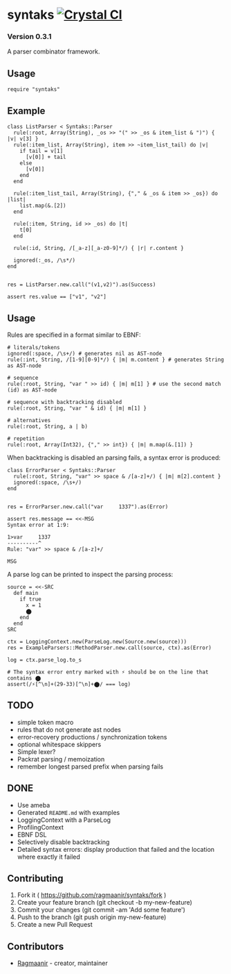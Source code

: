 # syntaks [![Crystal CI](https://github.com/Ragmaanir/syntaks/actions/workflows/crystal.yml/badge.svg)](https://github.com/Ragmaanir/syntaks/actions/workflows/crystal.yml)

### Version 0.3.1

A parser combinator framework.

## Usage

```crystal
require "syntaks"
```

## Example

```crystal
class ListParser < Syntaks::Parser
  rule(:root, Array(String), _os >> "(" >> _os & item_list & ")") { |v| v[3] }
  rule(:item_list, Array(String), item >> ~item_list_tail) do |v|
    if tail = v[1]
      [v[0]] + tail
    else
      [v[0]]
    end
  end

  rule(:item_list_tail, Array(String), {"," & _os & item >> _os}) do |list|
    list.map(&.[2])
  end

  rule(:item, String, id >> _os) do |t|
    t[0]
  end

  rule(:id, String, /[_a-z][_a-z0-9]*/) { |r| r.content }

  ignored(:_os, /\s*/)
end


res = ListParser.new.call("(v1,v2)").as(Success)

assert res.value == ["v1", "v2"]

```

## Usage

Rules are specified in a format similar to EBNF:

```crystal
# literals/tokens
ignored(:space, /\s+/) # generates nil as AST-node
rule(:int, String, /[1-9][0-9]*/) { |m| m.content } # generates String as AST-node

# sequence
rule(:root, String, "var " >> id) { |m| m[1] } # use the second match (id) as AST-node

# sequence with backtracking disabled
rule(:root, String, "var " & id) { |m| m[1] }

# alternatives
rule(:root, String, a | b)

# repetition
rule(:root, Array(Int32), {"," >> int}) { |m| m.map(&.[1]) }
```

When backtracking is disabled an parsing fails, a syntax error is produced:

```crystal
class ErrorParser < Syntaks::Parser
  rule(:root, String, "var" >> space & /[a-z]+/) { |m| m[2].content }
  ignored(:space, /\s+/)
end


res = ErrorParser.new.call("var     1337").as(Error)

assert res.message == <<-MSG
Syntax error at 1:9:

1>var     1337
----------^
Rule: "var" >> space & /[a-z]+/

MSG

```

A parse log can be printed to inspect the parsing process:

```crystal
source = <<-SRC
  def main
    if true
      x = 1
      ⬤
    end
  end
SRC

ctx = LoggingContext.new(ParseLog.new(Source.new(source)))
res = ExampleParsers::MethodParser.new.call(source, ctx).as(Error)

log = ctx.parse_log.to_s

# The syntax error entry marked with ⚡ should be on the line that contains ⬤
assert(/⚡[^\n]+(29-33)[^\n]+⬤/ === log)

```

## TODO

- simple token macro
- rules that do not generate ast nodes
- error-recovery productions / synchronization tokens
- optional whitespace skippers
- Simple lexer?
- Packrat parsing / memoization
- remember longest parsed prefix when parsing fails

## DONE

- Use ameba
- Generated `README.md` with examples
- LoggingContext with a ParseLog
- ProfilingContext
- EBNF DSL
- Selectively disable backtracking
- Detailed syntax errors: display production that failed and the location where exactly it failed


## Contributing

1. Fork it ( https://github.com/ragmaanir/syntaks/fork )
2. Create your feature branch (git checkout -b my-new-feature)
3. Commit your changes (git commit -am 'Add some feature')
4. Push to the branch (git push origin my-new-feature)
5. Create a new Pull Request

## Contributors

- [Ragmaanir](https://github.com/ragmaanir) - creator, maintainer

